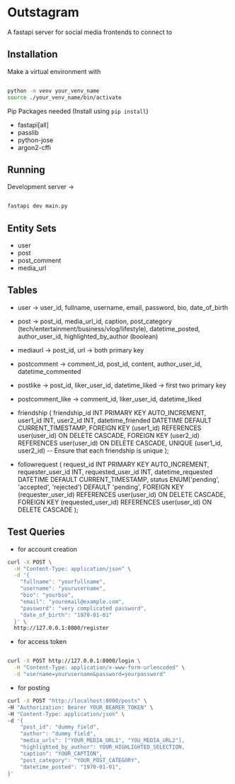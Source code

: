 # Outstagram

A fastapi server for social media frontends to connect to


## Installation

Make a virtual environment with

```bash

python -m venv your_venv_name
source ./your_venv_name/bin/activate

```

Pip Packages needed (Install using `pip install`)
- fastapi[all]
- passlib
- python-jose
- argon2-cffi


## Running

Development server ->

```bash

fastapi dev main.py

```


## Entity Sets
- user
- post
- post_comment
- media_url

## Tables
- user -> user_id, fullname, username, email, password, bio, date_of_birth
- post -> post_id, media_url_id, caption, post_category (tech/entertainment/business/vlog/lifestyle), datetime_posted, author_user_id, highlighted_by_author (boolean)
- mediaurl -> post_id, url -> both primary key
- postcomment -> comment_id, post_id, content, author_user_id, datetime_commented
- postlike -> post_id, liker_user_id, datetime_liked -> first two primary key
- postcomment_like -> comment_id, liker_user_id, datetime_liked
- friendship (
    friendship_id INT PRIMARY KEY AUTO_INCREMENT,
    user1_id INT,
    user2_id INT,
    datetime_friended DATETIME DEFAULT CURRENT_TIMESTAMP,
    FOREIGN KEY (user1_id) REFERENCES user(user_id) ON DELETE CASCADE,
    FOREIGN KEY (user2_id) REFERENCES user(user_id) ON DELETE CASCADE,
    UNIQUE (user1_id, user2_id)  -- Ensure that each friendship is unique
);

- followrequest (
    request_id INT PRIMARY KEY AUTO_INCREMENT,
    requester_user_id INT,
    requested_user_id INT,
    datetime_requested DATETIME DEFAULT CURRENT_TIMESTAMP,
    status ENUM('pending', 'accepted', 'rejected') DEFAULT 'pending',
    FOREIGN KEY (requester_user_id) REFERENCES user(user_id) ON DELETE CASCADE,
    FOREIGN KEY (requested_user_id) REFERENCES user(user_id) ON DELETE CASCADE
);


## Test Queries

- for account creation

```bash
curl -X POST \
  -H "Content-Type: application/json" \
  -d '{
    "fullname": "yourfullname",
    "username": "yourusername",
    "bio": "yourbio",
    "email": "youremail@example.com",
    "password": "very complicated password",
    "date_of_birth": "1970-01-01"
  }' \
  http://127.0.0.1:8000/register

```

- for access token

```bash

curl -X POST http://127.0.0.1:8000/login \
  -H "Content-Type: application/x-www-form-urlencoded" \
  -d "username=yourusername&password=yourpassword"
```


- for posting

```bash
curl -X POST "http://localhost:8000/posts" \
-H "Authorization: Bearer YOUR_BEARER_TOKEN" \
-H "Content-Type: application/json" \
-d '{
    "post_id": "dummy field",
    "author": "dummy field",
    "media_urls": ["YOUR_MEDIA_URL1", "YOU_MEDIA_URL2"],
    "highlighted_by_author": YOUR_HIGHLIGHTED_SELECTION,
    "caption": "YOUR_CAPTION",
    "post_category": "YOUR_POST_CATEGORY",
    "datetime_posted": "1970-01-01",
}'

```
